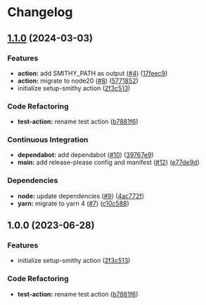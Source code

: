 # Changelog

## [1.1.0](https://github.com/necko-actions/setup-smithy/compare/@necko-tech/setup-smithy-v1.0.0...@necko-tech/setup-smithy-v1.1.0) (2024-03-03)


### Features

* **action:** add SMITHY_PATH as output ([#4](https://github.com/necko-actions/setup-smithy/issues/4)) ([17feec9](https://github.com/necko-actions/setup-smithy/commit/17feec97af849393fa3da81bbcb189d7ce28f306))
* **action:** migrate to node20 ([#8](https://github.com/necko-actions/setup-smithy/issues/8)) ([5771852](https://github.com/necko-actions/setup-smithy/commit/5771852ff7d1d960e985147cc5fd1d8b50dd31da))
* initialize setup-smithy action ([2f3c513](https://github.com/necko-actions/setup-smithy/commit/2f3c5137c29a8a7bc69b076df5f80394b270469d))


### Code Refactoring

* **test-action:** rename test action ([b7881f6](https://github.com/necko-actions/setup-smithy/commit/b7881f6bacd72b37917cfea77128ba3c341fd5a8))


### Continuous Integration

* **dependabot:** add dependabot ([#10](https://github.com/necko-actions/setup-smithy/issues/10)) ([39767e9](https://github.com/necko-actions/setup-smithy/commit/39767e9981193e2c03a602551e46ce586b192d04))
* **main:** add release-please config and manifest ([#12](https://github.com/necko-actions/setup-smithy/issues/12)) ([e77de9d](https://github.com/necko-actions/setup-smithy/commit/e77de9d075ceb391d3dccbb451a696a32fe523e4))


### Dependencies

* **node:** update dependencies ([#9](https://github.com/necko-actions/setup-smithy/issues/9)) ([4ac772f](https://github.com/necko-actions/setup-smithy/commit/4ac772f37f7e7108f49ab60ede10d3edc061f0a1))
* **yarn:** migrate to yarn 4 ([#7](https://github.com/necko-actions/setup-smithy/issues/7)) ([c10c588](https://github.com/necko-actions/setup-smithy/commit/c10c5885f80f5dd92807d7edc696d9b21dada1fe))

## 1.0.0 (2023-06-28)


### Features

* initialize setup-smithy action ([2f3c513](https://github.com/necko-actions/setup-smithy/commit/2f3c5137c29a8a7bc69b076df5f80394b270469d))


### Code Refactoring

* **test-action:** rename test action ([b7881f6](https://github.com/necko-actions/setup-smithy/commit/b7881f6bacd72b37917cfea77128ba3c341fd5a8))
